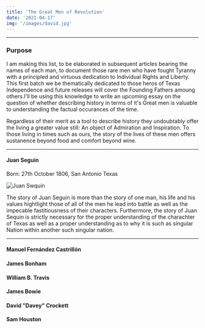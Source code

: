 ```yaml
---
title: 'The Great Men of Revolution'
date: '2021-04-17'
img: '/images/david.jpg'
---
```


---

### Purpose

I am making this list, to be elaborated in subsequent articles bearing the names of each man, to document those rare men who have fought Tyranny with a principled and virtuous dedication to Individual Rights and Liberty. This first batch we be thematically dedicated to those heros of Texas Independence and future releases will cover the Founding Fathers amoung others.I'll be using this knowledge to write an upcoming essay on the question of whether describing history in terms of it's Great men is valuable to understanding the factual occurances of the time. 

Regardless of their merit as a tool to describe history they undoubtably offer the living a greater value still: An object of Admiration and Inspiration. To those living in times such as ours, the story of the lives of these men offers sustanence beyond food and comfort beyond wine. 

---

#### Juan Seguin

Born: 27th October 1806, San Antonio Texas

![Juan Swquin](/images/Juan_seguin.jpg)


The story of Juan Seguin is more than the story of one man, his life and his values hightlight those of all of the men he lead into battle as well as the impecable fastitiousness of their characters. Furthermore, the story of Juan Sequin is strictly necessary for the proper understanding of the charachter of Texas as well as a proper understanding as to why it is such as singular Nation within another such singular nation. 



---

#### Manuel Fernández Castrillón

#### James Bonham

#### William B. Travis

#### James Bowie

#### David "Davey" Crockett



#### Sam Houston

